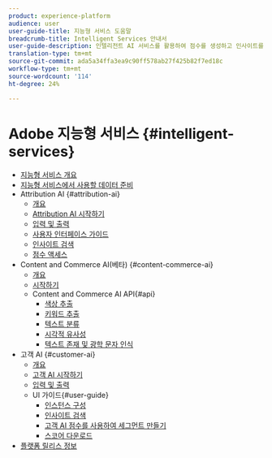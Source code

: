 ```yaml
---
product: experience-platform
audience: user
user-guide-title: 지능형 서비스 도움말
breadcrumb-title: Intelligent Services 안내서
user-guide-description: 인텔리전트 AI 서비스를 활용하여 점수를 생성하고 인사이트를 발견하며 마케팅 이벤트 데이터를 통해 세그먼트를 만들 수 있습니다.
translation-type: tm+mt
source-git-commit: ada5a34ffa3ea9c90ff578ab27f425b82f7ed18c
workflow-type: tm+mt
source-wordcount: '114'
ht-degree: 24%

---
```



# Adobe 지능형 서비스 {#intelligent-services}

* [지능형 서비스 개요](home.md)
* [지능형 서비스에서 사용할 데이터 준비](data-preparation.md)
* Attribution AI {#attribution-ai}
   * [개요](attribution-ai/overview.md)
   * [Attribution AI 시작하기](attribution-ai/getting-started.md)
   * [입력 및 출력](attribution-ai/input-output.md)
   * [사용자 인터페이스 가이드](attribution-ai/user-guide.md)
   * [인사이트 검색](attribution-ai/discover-insights.md)
   * [점수 액세스](attribution-ai/download-scores.md)
* Content and Commerce AI(베타) {#content-commerce-ai}
   * [개요](content-commerce-ai/overview.md)
   * [시작하기](content-commerce-ai/getting-started.md)
   * Content and Commerce AI API{#api}
      * [색상 추출](content-commerce-ai/api/color-extraction.md)
      * [키워드 추출](content-commerce-ai/api/keyword-extraction.md)
      * [텍스트 분류](content-commerce-ai/api/text-classification.md)
      * [시각적 유사성](content-commerce-ai/api/visual-similarity.md)
      * [텍스트 존재 및 광학 문자 인식](content-commerce-ai/api/optical-character-recognition.md)
* 고객 AI {#customer-ai}
   * [개요](customer-ai/overview.md)
   * [고객 AI 시작하기](customer-ai/getting-started.md)
   * [입력 및 출력](customer-ai/input-output.md)
   * UI 가이드{#user-guide}
      * [인스턴스 구성](customer-ai/user-guide/configure.md)
      * [인사이트 검색](customer-ai/user-guide/discover-insights.md)
      * [고객 AI 점수를 사용하여 세그먼트 만들기](customer-ai/user-guide/create-segment.md)
      * [스코어 다운로드](customer-ai/user-guide/download-scores.md)
* [플랫폼 릴리스 정보](https://www.adobe.com/go/platform-release-notes-en)
